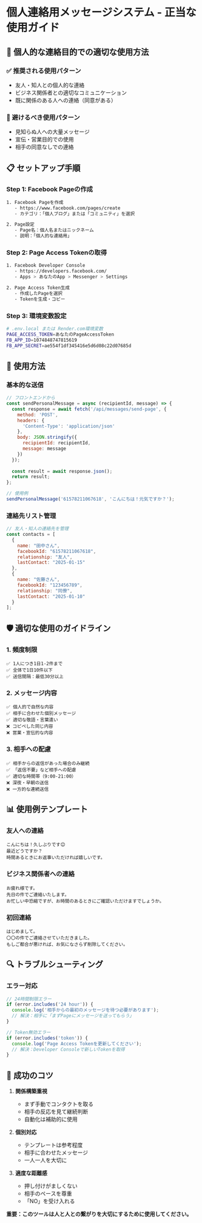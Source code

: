 # 個人連絡用メッセージシステム - 正当な使用ガイド

## 🎯 個人的な連絡目的での適切な使用方法

### ✅ 推奨される使用パターン
- 友人・知人との個人的な連絡
- ビジネス関係者との適切なコミュニケーション
- 既に関係のある人への連絡（同意がある）

### 🚫 避けるべき使用パターン
- 見知らぬ人への大量メッセージ
- 宣伝・営業目的での使用
- 相手の同意なしでの連絡

## 📋 セットアップ手順

### Step 1: Facebook Pageの作成
```bash
1. Facebook Pageを作成
   - https://www.facebook.com/pages/create
   - カテゴリ：「個人ブログ」または「コミュニティ」を選択

2. Page設定
   - Page名：個人名またはニックネーム
   - 説明：「個人的な連絡用」
```

### Step 2: Page Access Tokenの取得
```bash
1. Facebook Developer Console
   - https://developers.facebook.com/
   - Apps > あなたのApp > Messenger > Settings

2. Page Access Token生成
   - 作成したPageを選択
   - Tokenを生成・コピー
```

### Step 3: 環境変数設定
```bash
# .env.local または Render.com環境変数
PAGE_ACCESS_TOKEN=あなたのPageAccessToken
FB_APP_ID=1074848747815619
FB_APP_SECRET=ae554f1df345416e5d6d08c22d07685d
```

## 🔧 使用方法

### 基本的な送信
```javascript
// フロントエンドから
const sendPersonalMessage = async (recipientId, message) => {
  const response = await fetch('/api/messages/send-page', {
    method: 'POST',
    headers: {
      'Content-Type': 'application/json'
    },
    body: JSON.stringify({
      recipientId: recipientId,
      message: message
    })
  });
  
  const result = await response.json();
  return result;
};

// 使用例
sendPersonalMessage('61578211067618', 'こんにちは！元気ですか？');
```

### 連絡先リスト管理
```javascript
// 友人・知人の連絡先を管理
const contacts = [
  {
    name: "田中さん",
    facebookId: "61578211067618",
    relationship: "友人",
    lastContact: "2025-01-15"
  },
  {
    name: "佐藤さん", 
    facebookId: "123456789",
    relationship: "同僚",
    lastContact: "2025-01-10"
  }
];
```

## 🛡️ 適切な使用のガイドライン

### 1. 頻度制限
```
✅ 1人につき1日1-2件まで
✅ 全体で1日10件以下
✅ 送信間隔：最低30分以上
```

### 2. メッセージ内容
```
✅ 個人的で自然な内容
✅ 相手に合わせた個別メッセージ
✅ 適切な敬語・言葉遣い
❌ コピペした同じ内容
❌ 営業・宣伝的な内容
```

### 3. 相手への配慮
```
✅ 相手からの返信があった場合のみ継続
✅ 「返信不要」など相手への配慮
✅ 適切な時間帯（9:00-21:00）
❌ 深夜・早朝の送信
❌ 一方的な連続送信
```

## 📊 使用例テンプレート

### 友人への連絡
```
こんにちは！久しぶりです😊
最近どうですか？
時間あるときにお返事いただければ嬉しいです。
```

### ビジネス関係者への連絡
```
お疲れ様です。
先日の件でご連絡いたします。
お忙しい中恐縮ですが、お時間のあるときにご確認いただけますでしょうか。
```

### 初回連絡
```
はじめまして。
〇〇の件でご連絡させていただきました。
もしご都合が悪ければ、お気になさらず削除してください。
```

## 🔍 トラブルシューティング

### エラー対応
```javascript
// 24時間制限エラー
if (error.includes('24 hour')) {
  console.log('相手からの最初のメッセージを待つ必要があります');
  // 解決：相手に「まずPageにメッセージを送ってもらう」
}

// Token無効エラー
if (error.includes('token')) {
  console.log('Page Access Tokenを更新してください');
  // 解決：Developer Consoleで新しいTokenを取得
}
```

## 🎯 成功のコツ

1. **関係構築重視**
   - まず手動でコンタクトを取る
   - 相手の反応を見て継続判断
   - 自動化は補助的に使用

2. **個別対応**
   - テンプレートは参考程度
   - 相手に合わせたメッセージ
   - 一人一人を大切に

3. **適度な距離感**
   - 押し付けがましくない
   - 相手のペースを尊重
   - 「NO」を受け入れる

**重要：このツールは人と人との繋がりを大切にするために使用してください。**